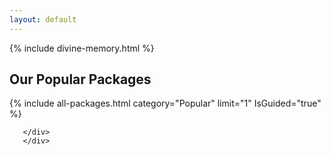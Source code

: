 ```yaml
---
layout: default
---
```


<div class="row">
    <div class="col-md-8 box">
        {% include divine-memory.html %}
    </div>
       <div class="col-md-4 hidden-xs ">
       <h2 class="text-primary center">Our Popular Packages</h2>
       <div class="separator"></div>
                  {% include all-packages.html category="Popular" limit="1" IsGuided="true" %}
                  
       </div>
       </div>